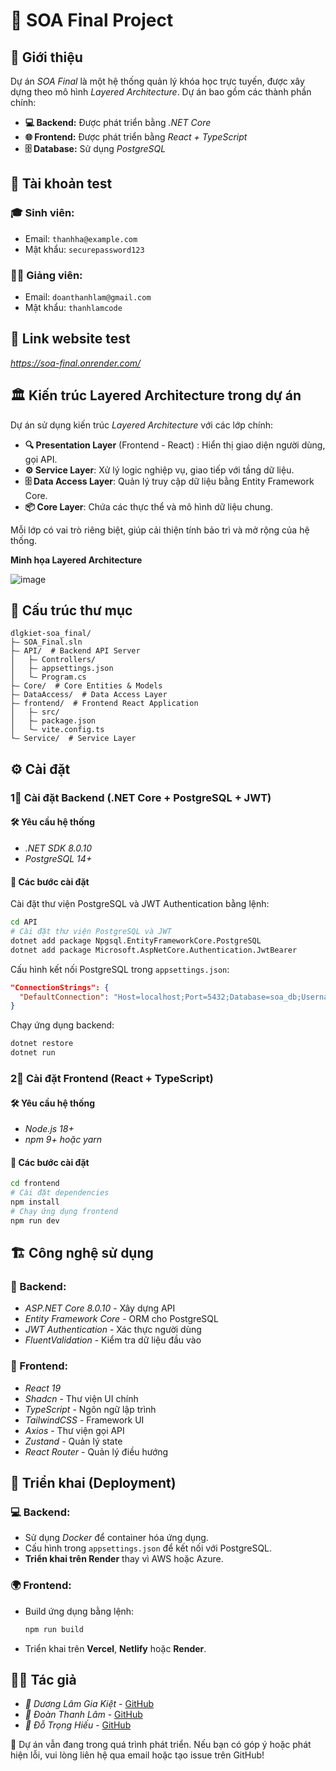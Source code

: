 # 🚀 SOA Final Project

## 📌 Giới thiệu

Dự án *SOA Final* là một hệ thống quản lý khóa học trực tuyến, được xây dựng theo mô hình *Layered Architecture*. Dự án bao gồm các thành phần chính:

- **💻 Backend:** Được phát triển bằng *.NET Core*
- **🌐 Frontend:** Được phát triển bằng *React + TypeScript*
- **🗄 Database:** Sử dụng *PostgreSQL*

## 📢 Tài khoản test

### 🎓 Sinh viên:

- Email: `thanhha@example.com`
- Mật khẩu: `securepassword123`

### 👨‍🏫 Giảng viên:

- Email: `doanthanhlam@gmail.com`
- Mật khẩu: `thanhlamcode`

## 🔗 Link website test

*https://soa-final.onrender.com/*

## 🏛 Kiến trúc Layered Architecture trong dự án

Dự án sử dụng kiến trúc *Layered Architecture* với các lớp chính:

- **🔍 Presentation Layer** (Frontend - React) : Hiển thị giao diện người dùng, gọi API.
- **⚙️ Service Layer**: Xử lý logic nghiệp vụ, giao tiếp với tầng dữ liệu.
- **🗄 Data Access Layer**: Quản lý truy cập dữ liệu bằng Entity Framework Core.
- **📦 Core Layer**: Chứa các thực thể và mô hình dữ liệu chung.

Mỗi lớp có vai trò riêng biệt, giúp cải thiện tính bảo trì và mở rộng của hệ thống.

**Minh họa Layered Architecture**

![image](https://github.com/user-attachments/assets/7184bd4f-3a56-418e-8131-772dd2a6685d)

## 📂 Cấu trúc thư mục

```
dlgkiet-soa_final/
├— SOA_Final.sln
├— API/  # Backend API Server
│   ├— Controllers/
│   ├— appsettings.json
│   └— Program.cs
├— Core/  # Core Entities & Models
├— DataAccess/  # Data Access Layer
├— frontend/  # Frontend React Application
│   ├— src/
│   ├— package.json
│   └— vite.config.ts
└— Service/  # Service Layer
```

## ⚙️ Cài đặt

### 1⃣ Cài đặt Backend (.NET Core + PostgreSQL + JWT)

#### 🛠 Yêu cầu hệ thống

- *.NET SDK 8.0.10*
- *PostgreSQL 14+*

#### 🔧 Các bước cài đặt

Cài đặt thư viện PostgreSQL và JWT Authentication bằng lệnh:

```sh
cd API
# Cài đặt thư viện PostgreSQL và JWT
dotnet add package Npgsql.EntityFrameworkCore.PostgreSQL
dotnet add package Microsoft.AspNetCore.Authentication.JwtBearer
```

Cấu hình kết nối PostgreSQL trong `appsettings.json`:

```json
"ConnectionStrings": {
  "DefaultConnection": "Host=localhost;Port=5432;Database=soa_db;Username=postgres;Password=yourpassword"
}
```

Chạy ứng dụng backend:

```sh
dotnet restore
dotnet run
```

### 2⃣ Cài đặt Frontend (React + TypeScript)

#### 🛠 Yêu cầu hệ thống

- *Node.js 18+*
- *npm 9+ hoặc yarn*

#### 🔧 Các bước cài đặt

```sh
cd frontend
# Cài đặt dependencies
npm install
# Chạy ứng dụng frontend
npm run dev
```

## 🏗 Công nghệ sử dụng

### 💙 Backend:

- *ASP.NET Core 8.0.10* - Xây dựng API
- *Entity Framework Core* - ORM cho PostgreSQL
- *JWT Authentication* - Xác thực người dùng
- *FluentValidation* - Kiểm tra dữ liệu đầu vào

### 🎨 Frontend:

- *React 19*
- *Shadcn* - Thư viện UI chính
- *TypeScript* - Ngôn ngữ lập trình
- *TailwindCSS* - Framework UI
- *Axios* - Thư viện gọi API
- *Zustand* - Quản lý state
- *React Router* - Quản lý điều hướng

## 🚀 Triển khai (Deployment)

### 💻 Backend:

- Sử dụng *Docker* để container hóa ứng dụng.
- Cấu hình trong `appsettings.json` để kết nối với PostgreSQL.
- **Triển khai trên Render** thay vì AWS hoặc Azure.

### 🌍 Frontend:

- Build ứng dụng bằng lệnh:
  ```sh
  npm run build
  ```
- Triển khai trên **Vercel**, **Netlify** hoặc **Render**.

## 👨‍💼 Tác giả

- *👤 Dương Lâm Gia Kiệt* - [GitHub](https://github.com/dlgkiet)
- *👤 Đoàn Thanh Lâm* - [GitHub](https://github.com/thanhlamcode)
- *👤 Đỗ Trọng Hiếu* - [GitHub](https://github.com/Hiu11)

🚨 Dự án vẫn đang trong quá trình phát triển. Nếu bạn có góp ý hoặc phát hiện lỗi, vui lòng liên hệ qua email hoặc tạo issue trên GitHub!


